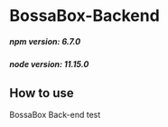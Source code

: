# BossaBox-Backend

##### npm version: 6.7.0

##### node version: 11.15.0

## How to use

BossaBox Back-end test
